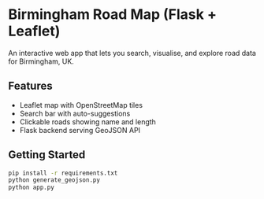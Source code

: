 # Birmingham Road Map (Flask + Leaflet)

An interactive web app that lets you search, visualise, and explore road data for Birmingham, UK.

## Features
- Leaflet map with OpenStreetMap tiles
- Search bar with auto-suggestions
- Clickable roads showing name and length
- Flask backend serving GeoJSON API

## Getting Started

```bash
pip install -r requirements.txt
python generate_geojson.py
python app.py
